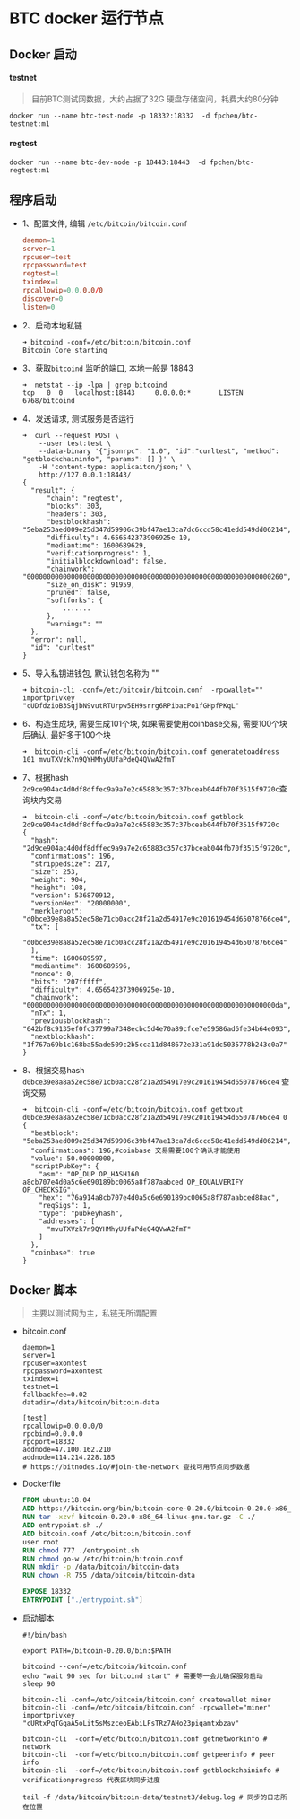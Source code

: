 # BTC docker 运行节点

## Docker 启动

#### testnet

> 目前BTC测试网数据，大约占据了32G 硬盘存储空间，耗费大约80分钟

```
docker run --name btc-test-node -p 18332:18332  -d fpchen/btc-testnet:m1
```

#### regtest

```
docker run --name btc-dev-node -p 18443:18443  -d fpchen/btc-regtest:m1
```



## 程序启动

- 1、配置文件, 编辑 `/etc/bitcoin/bitcoin.conf`

  ```toml
  daemon=1
  server=1
  rpcuser=test
  rpcpassword=test
  regtest=1
  txindex=1
  rpcallowip=0.0.0.0/0
  discover=0
  listen=0
  ```

  

- 2、启动本地私链

  ```shell
  ➜ bitcoind -conf=/etc/bitcoin/bitcoin.conf
  Bitcoin Core starting
  ```

  

- 3、获取`bitcoind` 监听的端口,  本地一般是 18843

  ```shell
  ➜  netstat --ip -lpa | grep bitcoind
  tcp   0  0   localhost:18443     0.0.0.0:*       LISTEN      6768/bitcoind
  ```

  

- 4、发送请求, 测试服务是否运行

  ```shell
  ➜  curl --request POST \
      --user test:test \
      --data-binary '{"jsonrpc": "1.0", "id":"curltest", "method": "getblockchaininfo", "params": [] }' \
      -H 'content-type: applicaiton/json;' \
      http://127.0.0.1:18443/
  {
  	"result": {
  		"chain": "regtest",
  		"blocks": 303,
  		"headers": 303,
  		"bestblockhash": "5eba253aed009e25d347d59906c39bf47ae13ca7dc6ccd58c41edd549dd06214",
  		"difficulty": 4.656542373906925e-10,
  		"mediantime": 1600689629,
  		"verificationprogress": 1,
  		"initialblockdownload": false,
  		"chainwork": "0000000000000000000000000000000000000000000000000000000000000260",
  		"size_on_disk": 91959,
  		"pruned": false,
  		"softforks": {
  			.......
  		},
  		"warnings": ""
  	},
  	"error": null,
  	"id": "curltest"
  }
  ```

  

- 5、导入私钥进钱包, 默认钱包名称为 ""

  ```shell
  ➜ bitcoin-cli -conf=/etc/bitcoin/bitcoin.conf  -rpcwallet="" importprivkey "cUDfdzioB3SqjbN9vutRTUrpw5EH9srrg6RPibacPo1fGHpfPKqL"
  ```

  

- 6、构造生成块,  需要生成101个块, 如果需要使用coinbase交易, 需要100个块后确认, 最好多于100个块

  ```shell
  ➜  bitcoin-cli -conf=/etc/bitcoin/bitcoin.conf generatetoaddress 101 mvuTXVzk7n9QYHMhyUUfaPdeQ4QVwA2fmT
  ```

  

- 7、根据hash `2d9ce904ac4d0df8dffec9a9a7e2c65883c357c37bceab044fb70f3515f9720c`查询块内交易

  ```shell
  ➜  bitcoin-cli -conf=/etc/bitcoin/bitcoin.conf getblock 2d9ce904ac4d0df8dffec9a9a7e2c65883c357c37bceab044fb70f3515f9720c
  {
    "hash": "2d9ce904ac4d0df8dffec9a9a7e2c65883c357c37bceab044fb70f3515f9720c",
    "confirmations": 196,
    "strippedsize": 217,
    "size": 253,
    "weight": 904,
    "height": 108,
    "version": 536870912,
    "versionHex": "20000000",
    "merkleroot": "d0bce39e8a8a52ec58e71cb0acc28f21a2d54917e9c201619454d65078766ce4",
    "tx": [
      "d0bce39e8a8a52ec58e71cb0acc28f21a2d54917e9c201619454d65078766ce4"
    ],
    "time": 1600689597,
    "mediantime": 1600689596,
    "nonce": 0,
    "bits": "207fffff",
    "difficulty": 4.656542373906925e-10,
    "chainwork": "00000000000000000000000000000000000000000000000000000000000000da",
    "nTx": 1,
    "previousblockhash": "642bf8c9135ef0fc37799a7348ecbc5d4e70a89cfce7e59586ad6fe34b64e093",
    "nextblockhash": "1f767a69b1c168ba55ade509c2b5cca11d848672e331a91dc5035778b243c0a7"
  }
  
  ```

  

- 8、根据交易hash `d0bce39e8a8a52ec58e71cb0acc28f21a2d54917e9c201619454d65078766ce4` 查询交易

  ```shell
  ➜  bitcoin-cli -conf=/etc/bitcoin/bitcoin.conf gettxout d0bce39e8a8a52ec58e71cb0acc28f21a2d54917e9c201619454d65078766ce4 0
  {
    "bestblock": "5eba253aed009e25d347d59906c39bf47ae13ca7dc6ccd58c41edd549dd06214",
    "confirmations": 196,#coinbase 交易需要100个确认才能使用
    "value": 50.00000000,
    "scriptPubKey": {
      "asm": "OP_DUP OP_HASH160 a8cb707e4d0a5c6e690189bc0065a8f787aabced OP_EQUALVERIFY OP_CHECKSIG",
      "hex": "76a914a8cb707e4d0a5c6e690189bc0065a8f787aabced88ac",
      "reqSigs": 1,
      "type": "pubkeyhash",
      "addresses": [
        "mvuTXVzk7n9QYHMhyUUfaPdeQ4QVwA2fmT"
      ]
    },
    "coinbase": true
  }
  ```



## Docker 脚本

> 主要以测试网为主，私链无所谓配置

- bitcoin.conf

  ```shell
  daemon=1
  server=1
  rpcuser=axontest
  rpcpassword=axontest
  txindex=1
  testnet=1
  fallbackfee=0.02
  datadir=/data/bitcoin/bitcoin-data
  
  [test]
  rpcallowip=0.0.0.0/0
  rpcbind=0.0.0.0
  rpcport=18332
  addnode=47.100.162.210
  addnode=114.214.228.185 
  # https://bitnodes.io/#join-the-network 查找可用节点同步数据
  ```

  

- Dockerfile

  ```dockerfile
  FROM ubuntu:18.04
  ADD https://bitcoin.org/bin/bitcoin-core-0.20.0/bitcoin-0.20.0-x86_64-linux-gnu.tar.gz .
  RUN tar -xzvf bitcoin-0.20.0-x86_64-linux-gnu.tar.gz -C ./
  ADD entrypoint.sh ./
  ADD bitcoin.conf /etc/bitcoin/bitcoin.conf
  user root
  RUN chmod 777 ./entrypoint.sh
  RUN chmod go-w /etc/bitcoin/bitcoin.conf
  RUN mkdir -p /data/bitcoin/bitcoin-data
  RUN chown -R 755 /data/bitcoin/bitcoin-data
  
  EXPOSE 18332
  ENTRYPOINT ["./entrypoint.sh"]
  ```

- 启动脚本

  ```shell
  #!/bin/bash
  
  export PATH=/bitcoin-0.20.0/bin:$PATH
  
  bitcoind --conf=/etc/bitcoin/bitcoin.conf  
  echo "wait 90 sec for bitcoind start" # 需要等一会儿确保服务启动
  sleep 90
  
  bitcoin-cli -conf=/etc/bitcoin/bitcoin.conf createwallet miner
  bitcoin-cli -conf=/etc/bitcoin/bitcoin.conf -rpcwallet="miner" importprivkey "cURtxPqTGqaA5oLit5sMszceoEAbiLFsTRz7AHo23piqamtxbzav"
  
  bitcoin-cli  -conf=/etc/bitcoin/bitcoin.conf getnetworkinfo # network 
  bitcoin-cli  -conf=/etc/bitcoin/bitcoin.conf getpeerinfo # peer info
  bitcoin-cli  -conf=/etc/bitcoin/bitcoin.conf getblockchaininfo # verificationprogress 代表区块同步进度
  
  tail -f /data/bitcoin/bitcoin-data/testnet3/debug.log # 同步的日志所在位置
  ```

  